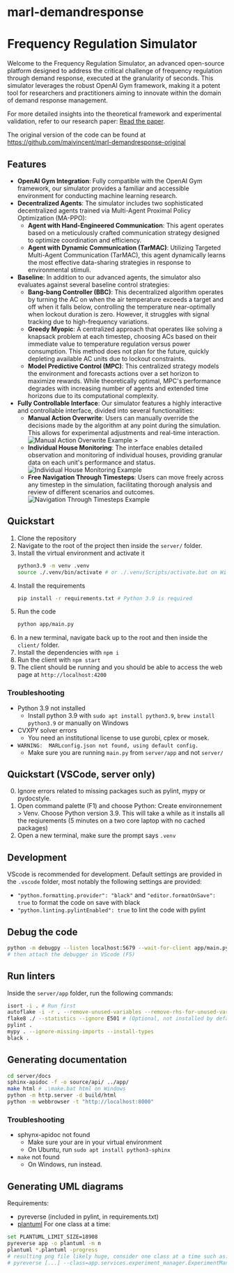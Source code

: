 # marl-demandresponse
# Frequency Regulation Simulator

Welcome to the Frequency Regulation Simulator, an advanced open-source platform designed to address the critical challenge of frequency regulation through demand response, executed at the granularity of seconds. This simulator leverages the robust OpenAI Gym framework, making it a potent tool for researchers and practitioners aiming to innovate within the domain of demand response management.

For more detailed insights into the theoretical framework and experimental validation, refer to our research paper: [Read the paper](https://arxiv.org/abs/2301.02593).

The original version of the code can be found at https://github.com/maivincent/marl-demandresponse-original

## Features

- **OpenAI Gym Integration**: Fully compatible with the OpenAI Gym framework, our simulator provides a familiar and accessible environment for conducting machine learning research.
- **Decentralized Agents**: The simulator includes two sophisticated decentralized agents trained via Multi-Agent Proximal Policy Optimization (MA-PPO):
  - **Agent with Hand-Engineered Communication**: This agent operates based on a meticulously crafted communication strategy designed to optimize coordination and efficiency.
  - **Agent with Dynamic Communication (TarMAC)**: Utilizing Targeted Multi-Agent Communication (TarMAC), this agent dynamically learns the most effective data-sharing strategies in response to environmental stimuli.
- **Baseline**: In addition to our advanced agents, the simulator also evaluates against several baseline control strategies:
  - **Bang-bang Controller (BBC)**: This decentralized algorithm operates by turning the AC on when the air temperature exceeds a target and off when it falls below, controlling the temperature near-optimally when lockout duration is zero. However, it struggles with signal tracking due to high-frequency variations.
  - **Greedy Myopic**: A centralized approach that operates like solving a knapsack problem at each timestep, choosing ACs based on their immediate value to temperature regulation versus power consumption. This method does not plan for the future, quickly depleting available AC units due to lockout constraints.
  - **Model Predictive Control (MPC)**: This centralized strategy models the environment and forecasts actions over a set horizon to maximize rewards. While theoretically optimal, MPC's performance degrades with increasing number of agents and extended time horizons due to its computational complexity.
- **Fully Controllable Interface**: Our simulator features a highly interactive and controllable interface, divided into several functionalities:
  - **Manual Action Overwrite**: Users can manually override the decisions made by the algorithm at any point during the simulation. This allows for experimental adjustments and real-time interaction.
    ![Manual Action Overwrite Example](path/to/manual_action_image.png) >
  - **Individual House Monitoring**: The interface enables detailed observation and monitoring of individual houses, providing granular data on each unit's performance and status.
    ![Individual House Monitoring Example](path/to/individual_house_image.png) 
  - **Free Navigation Through Timesteps**: Users can move freely across any timestep in the simulation, facilitating thorough analysis and review of different scenarios and outcomes.
    ![Navigation Through Timesteps Example](path/to/timesteps_navigation_image.png)  


## Quickstart
1. Clone the repository
2. Navigate to the root of the project then inside the `server/` folder. 
3. Install the virtual environment and activate it
    ```bash
    python3.9 -m venv .venv
    source ./.venv/bin/activate # or ./.venv/Scripts/activate.bat on Windows
    ```
4. Install the requirements
    ```bash
    pip install -r requirements.txt # Python 3.9 is required
    ```
5. Run the code
    ```bash
    python app/main.py
    ```
6. In a new terminal, navigate back up to the root and then inside the `client/` folder. 
7. Install the dependencies with `npm i` 
8. Run the client with `npm start` 
9. The client should be running and you should be able to access the web page at `http://localhost:4200` 

### Troubleshooting
- Python 3.9 not installed
    - Install python 3.9 with `sudo apt install python3.9`, `brew install python3.9` or manually on Windows
- CVXPY solver errors 
    - You need an institutional license to use gurobi, cplex or mosek.
- `WARNING:  MARLconfig.json not found, using default config.`
    - Make sure you are running `main.py` from `server/app` and not `server/`

## Quickstart (VSCode, server only)
0. Ignore errors related to missing packages such as pylint, mypy or pydocstyle. 
1. Open command palette (F1) and choose Python: Create environnement > Venv. Choose Python version 3.9. This will take a while as it installs all the reqiurements (5 minutes on a two core laptop with no cached packages)
2. Open a new terminal, make sure the prompt says `.venv`

## Development
VScode is recommended for development. Default settings are provided in the `.vscode` folder, most notably the following settings are provided:
- `"python.formatting.provider": "black"` and `"editor.formatOnSave": true` to format the code on save with black
- `"python.linting.pylintEnabled": true` to lint the code with pylint

## Debug the code

```bash
python -m debugpy --listen localhost:5679 --wait-for-client app/main.py
# then attach the debugger in VScode (F5)
```

## Run linters
Inside the `server/app` folder, run the following commands:
```bash
isort -i . # Run first
autoflake -i -r . --remove-unused-variables --remove-rhs-for-unused-variables --ignore-init-module-imports --remove-all-unused-imports # (Optional, not installed by default)
flake8 ./ --statistics --ignore E501 # (Optional, not installed by default, install optional dependency flake8-bugbear)
pylint .
mypy . --ignore-missing-imports --install-types
black .
```

## Generating documentation

```bash
cd server/docs
sphinx-apidoc -f -o source/api/ ../app/
make html # .\make.bat html on Windows
python -m http.server -d build/html
python -m webbrowser -t "http://localhost:8000"
```
### Troubleshooting
- sphynx-apidoc not found
    - Make sure your are in your virtual environment
    - On Ubuntu, run `sudo apt install python3-sphinx`
- `make` not found
    - On Windows, run instead.

## Generating UML diagrams
Requirements:
- pyreverse (included in pylint, in requirements.txt)
- [plantuml](https://plantuml.com/download)
For one class at a time:
```bash
set PLANTUML_LIMIT_SIZE=18908
pyreverse app -o plantuml -m n
plantuml *.plantuml -progress
# resulting png file likely huge, consider one class at a time such as:
# pyreverse [...] --class=app.services.experiment_manager.ExperimentManager
```
